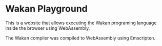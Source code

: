 # Wakan Playground

This is a website that allows executing the Wakan programing language
inside the browser using WebAssembly.

The Wakan compiler was compiled to WebAssembly using Emscripten.

